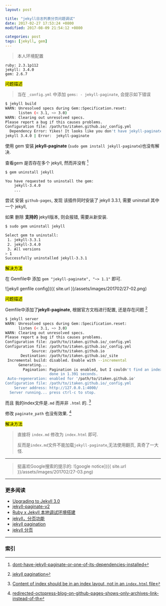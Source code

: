 ```yaml
---
layout: post

title: "jekyll日志列表分页问题调试"
date: 2017-02-27 17:53:24 +0800
modified: 2017-08-09 21:54:12 +0800

categories: post
tags: [jekyll, gem]
---
```


>本人环境配置
```
ruby: 2.3.1p112
jekyll: 3.4.0
gem: 2.6.7
```

<mark>问题描述</mark>

>当在 `_config.yml` 中添加 `gems: - jekyll-paginate`, 会提示如下错误
```bash
$ jekyll build                                                            
WARN: Unresolved specs during Gem::Specification.reset:
      listen (< 3.1, ~> 3.0)
WARN: Clearing out unresolved specs.
Please report a bug if this causes problems.
Configuration file: /path/to/itaken.github.io/_config.yml
  Dependency Error: Yikes! It looks like you don't have jekyll-paginate or one of its dependencies installed. In order to use Jekyll as currently configured, you'll need to install this gem. The full error message from Ruby is: 'cannot load such file -- jekyll-paginate' If you run into trouble, you can find helpful resources at https://jekyllrb.com/help/!
jekyll 3.4.0 | Error:  jekyll-paginate
```

使用 gem 安装 **jekyll-paginate** (`sudo gem install jekyll-paginate`)也没有解决.

查看gem 是否存在多个 jekyll, 然而并没有 [^1]

```bash
$ gem uninstall jekyll                                                    1 ↵

You have requested to uninstall the gem:
	jekyll-3.4.0
    ...
```
尝试 安装 `github-pages`, 发现 该插件同时安装了 jekyll 3.3.1, 需要 uninstall 其中一个 jekyll,

如果 删除 **支持的** jekyll版本, 则会报错, 需要从新安装.

```bash
$ sudo gem uninstall jekyll

Select gem to uninstall:
 1. jekyll-3.3.1
 2. jekyll-3.4.0
 3. All versions
> 1
Successfully uninstalled jekyll-3.3.1
```

<mark>解决方法</mark>

在 Gemfile中 添加 `gem "jekyll-paginate", "~> 1.1"` 即可.

![jekyll genfile config]({{ site.url }}/assets/images/201702/27-02.png)

<mark>问题描述</mark>

Gemfile中添加了**jekyll-paginate**, 根据官方文档进行配置, 还是存在问题 [^2]

```bash
$ jekyll server
WARN: Unresolved specs during Gem::Specification.reset:
      listen (< 3.1, ~> 3.0)
WARN: Clearing out unresolved specs.
Please report a bug if this causes problems.
Configuration file: /path/to/itaken.github.io/_config.yml
Configuration file: /path/to/itaken.github.io/_config.yml
            Source: /path/to/itaken.github.io
       Destination: /path/to/itaken.github.io/_site
 Incremental build: disabled. Enable with --incremental
      Generating...
        Pagination: Pagination is enabled, but I couldn't find an index.html page to use as the pagination template. Skipping pagination.
                    done in 1.391 seconds.
 Auto-regeneration: enabled for '/path/to/itaken.github.io'
Configuration file: /path/to/itaken.github.io/_config.yml
    Server address: http://127.0.0.1:4000/
  Server running... press ctrl-c to stop.
```

而且 我的index文件是`.md` 而并非 `.html` 的. [^3]

修改 `paginate_path` 也没有效果. [^4]

<mark>解决方法</mark>

>直接将 `index.md` 修改为 `index.html` 即可.
>
>反而是`index.md`文件不能加载`jekyll-paginate`,无法使用翻页, 真奇了一大怪.

---
>挺喜欢Google搜索的提示的:
![google notice]({{ site.url }}/assets/images/201702/27-03.png)

---
### 更多阅读
- [Upgrading to Jekyll 3.0](https://kersulis.github.io/2015/10/31/jekyll-3/)
- [jekyll-paginate-v2](https://github.com/sverrirs/jekyll-paginate-v2)
- [Ruby x Jekyll 本地调试环境搭建](http://szhshp.org/tech/2015/11/14/localjekyllenv.html)
- [jekyll，分页功能](http://m.xfenglin.com/a/12008295915.html)
- [jekyll pagination](https://jekyllrb.com/docs/pagination/)
- [jekyll 分页](http://jekyllcn.com/docs/pagination/)

---
### 索引

[^1]: [dont-have-jekyll-paginate-or-one-of-its-dependencies-installed](http://stackoverflow.com/questions/35401566/dont-have-jekyll-paginate-or-one-of-its-dependencies-installed)
[^2]: [jekyll pagination](https://jekyllrb.com/docs/pagination/)
[^3]: [Content of index should be in an index layout, not in an `index.html` file](https://github.com/jekyll/minima/issues/13)
[^4]: [redirected-octopress-blog-on-github-pages-shows-only-archives-link-instead-of-th](http://stackoverflow.com/questions/24363061/redirected-octopress-blog-on-github-pages-shows-only-archives-link-instead-of-th)
[^5]: [jekyll-getting-an-error-when-i-have-paginate-in-my-project](http://stackoverflow.com/questions/35639303/jekyll-getting-an-error-when-i-have-paginate-in-my-project)
